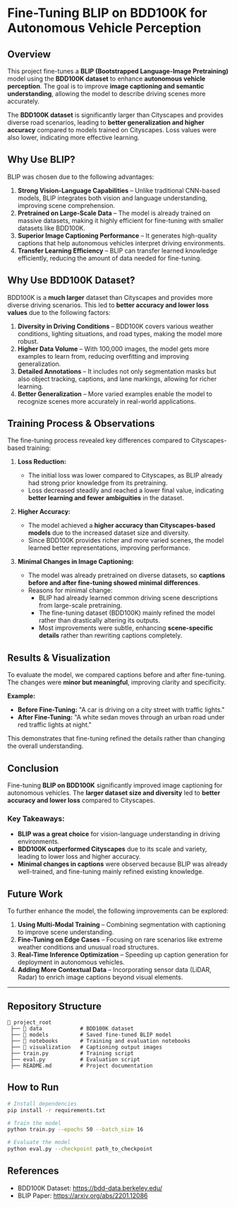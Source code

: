 # Fine-Tuning BLIP on BDD100K for Autonomous Vehicle Perception

## Overview
This project fine-tunes a **BLIP (Bootstrapped Language-Image Pretraining)** model using the **BDD100K dataset** to enhance **autonomous vehicle perception**. The goal is to improve **image captioning and semantic understanding**, allowing the model to describe driving scenes more accurately.

The **BDD100K dataset** is significantly larger than Cityscapes and provides diverse road scenarios, leading to **better generalization and higher accuracy** compared to models trained on Cityscapes. Loss values were also lower, indicating more effective learning.

## Why Use BLIP?
BLIP was chosen due to the following advantages:

1. **Strong Vision-Language Capabilities** – Unlike traditional CNN-based models, BLIP integrates both vision and language understanding, improving scene comprehension.
2. **Pretrained on Large-Scale Data** – The model is already trained on massive datasets, making it highly efficient for fine-tuning with smaller datasets like BDD100K.
3. **Superior Image Captioning Performance** – It generates high-quality captions that help autonomous vehicles interpret driving environments.
4. **Transfer Learning Efficiency** – BLIP can transfer learned knowledge efficiently, reducing the amount of data needed for fine-tuning.

## Why Use BDD100K Dataset?
BDD100K is a **much larger** dataset than Cityscapes and provides more diverse driving scenarios. This led to **better accuracy and lower loss values** due to the following factors:

1. **Diversity in Driving Conditions** – BDD100K covers various weather conditions, lighting situations, and road types, making the model more robust.
2. **Higher Data Volume** – With 100,000 images, the model gets more examples to learn from, reducing overfitting and improving generalization.
3. **Detailed Annotations** – It includes not only segmentation masks but also object tracking, captions, and lane markings, allowing for richer learning.
4. **Better Generalization** – More varied examples enable the model to recognize scenes more accurately in real-world applications.

## Training Process & Observations
The fine-tuning process revealed key differences compared to Cityscapes-based training:

1. **Loss Reduction:**
   - The initial loss was lower compared to Cityscapes, as BLIP already had strong prior knowledge from its pretraining.
   - Loss decreased steadily and reached a lower final value, indicating **better learning and fewer ambiguities** in the dataset.
   
2. **Higher Accuracy:**
   - The model achieved a **higher accuracy than Cityscapes-based models** due to the increased dataset size and diversity.
   - Since BDD100K provides richer and more varied scenes, the model learned better representations, improving performance.

3. **Minimal Changes in Image Captioning:**
   - The model was already pretrained on diverse datasets, so **captions before and after fine-tuning showed minimal differences**.
   - Reasons for minimal change:
     - BLIP had already learned common driving scene descriptions from large-scale pretraining.
     - The fine-tuning dataset (BDD100K) mainly refined the model rather than drastically altering its outputs.
     - Most improvements were subtle, enhancing **scene-specific details** rather than rewriting captions completely.

## Results & Visualization
To evaluate the model, we compared captions before and after fine-tuning. The changes were **minor but meaningful**, improving clarity and specificity.

**Example:**
- **Before Fine-Tuning:** "A car is driving on a city street with traffic lights."
- **After Fine-Tuning:** "A white sedan moves through an urban road under red traffic lights at night."

This demonstrates that fine-tuning refined the details rather than changing the overall understanding.

## Conclusion
Fine-tuning **BLIP on BDD100K** significantly improved image captioning for autonomous vehicles. The **larger dataset size and diversity** led to **better accuracy and lower loss** compared to Cityscapes.

### Key Takeaways:
- **BLIP was a great choice** for vision-language understanding in driving environments.
- **BDD100K outperformed Cityscapes** due to its scale and variety, leading to lower loss and higher accuracy.
- **Minimal changes in captions** were observed because BLIP was already well-trained, and fine-tuning mainly refined existing knowledge.

## Future Work
To further enhance the model, the following improvements can be explored:
1. **Using Multi-Modal Training** – Combining segmentation with captioning to improve scene understanding.
2. **Fine-Tuning on Edge Cases** – Focusing on rare scenarios like extreme weather conditions and unusual road structures.
3. **Real-Time Inference Optimization** – Speeding up caption generation for deployment in autonomous vehicles.
4. **Adding More Contextual Data** – Incorporating sensor data (LiDAR, Radar) to enrich image captions beyond visual elements.

---
## Repository Structure
```
📂 project_root
 ├── 📂 data            # BDD100K dataset
 ├── 📂 models          # Saved fine-tuned BLIP model
 ├── 📂 notebooks       # Training and evaluation notebooks
 ├── 📂 visualization   # Captioning output images
 ├── train.py          # Training script
 ├── eval.py           # Evaluation script
 ├── README.md         # Project documentation
```

## How to Run
```bash
# Install dependencies
pip install -r requirements.txt

# Train the model
python train.py --epochs 50 --batch_size 16

# Evaluate the model
python eval.py --checkpoint path_to_checkpoint
```

## References
- BDD100K Dataset: https://bdd-data.berkeley.edu/
- BLIP Paper: https://arxiv.org/abs/2201.12086

